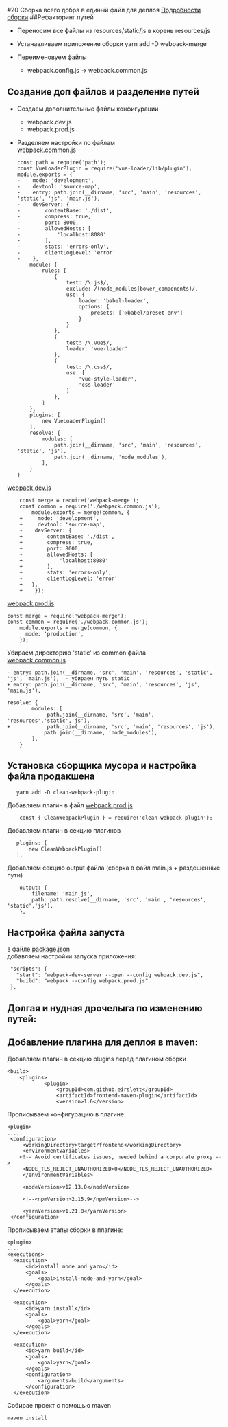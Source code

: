 #20 Сборка всего добра в единый файл для деплоя
   [Подробности сборки](https://webpack.js.org/guides/production/)
##Рефакторинг путей
  - Переносим все файлы из resources/static/js в корень resources/js  

  - Устанавливаем приложение сборки 
    yarn add -D webpack-merge
       
  - Переименовуем файлы
    - webpack.config.js -> webpack.common.js  
    
## Создание доп файлов и разделение путей    
  - Создаем дополнительные файлы конфигурации
     + webpack.dev.js
     + webpack.prod.js  
  - Разделяем настройки по файлам        
    [webpack.common.js](../webpack.common.js)
  
        const path = require('path');
        const VueLoaderPlugin = require('vue-loader/lib/plugin');
        module.exports = {
        -    mode: 'development',
        -    devtool: 'source-map',
        -    entry: path.join(__dirname, 'src', 'main', 'resources', 'static', 'js', 'main.js'),
        -    devServer: {
        -        contentBase: './dist',
        -        compress: true,
        -        port: 8000,
        -        allowedHosts: [
        -            'localhost:8080'
        -        ],
        -        stats: 'errors-only',
        -        clientLogLevel: 'error'
        -    },
            module: {
                rules: [
                    {
                        test: /\.js$/,
                        exclude: /(node_modules|bower_components)/,
                        use: {
                            loader: 'babel-loader',
                            options: {
                                presets: ['@babel/preset-env']
                            }
                        }
                    },
                    {
                        test: /\.vue$/,
                        loader: 'vue-loader'
                    },
                    {
                        test: /\.css$/,
                        use: [
                            'vue-style-loader',
                            'css-loader'
                        ]
                    },     
                ]
            },
            plugins: [
                new VueLoaderPlugin()
            ],
            resolve: {
                modules: [
                    path.join(__dirname, 'src', 'main', 'resources', 'static', 'js'),
                    path.join(__dirname, 'node_modules'),
                ],
            }
        }   
        
      
   [webpack.dev.js](../webpack.dev.js)
    
        const merge = require('webpack-merge');
        const common = require('./webpack.common.js');
            module.exports = merge(common, {
        +     mode: 'development',
        +     devtool: 'source-map',
        +    devServer: {
        +        contentBase: './dist',
        +        compress: true,
        +        port: 8000,
        +        allowedHosts: [
        +            'localhost:8080'
        +        ],
        +        stats: 'errors-only',
        +        clientLogLevel: 'error'
        +   },
        +    });   
            
   [webpack.prod.js](../webpack.prod.js)    
   
    const merge = require('webpack-merge');
    const common = require('./webpack.common.js');
        module.exports = merge(common, {
          mode: 'production',
        });    
        
  Убираем директорию 'static' из common файла   
  [webpack.common.js](../webpack.common.js)   
  
    - entry: path.join(__dirname, 'src', 'main', 'resources', 'static', 'js', 'main.js'),  - убираем путь static
    + entry: path.join(__dirname, 'src', 'main', 'resources', 'js', 'main.js'),  
    
    resolve: {
            modules: [
    -            path.join(__dirname, 'src', 'main', 'resources','static','js'),
    +            path.join(__dirname, 'src', 'main', 'resources', 'js'),
                path.join(__dirname, 'node_modules'),
            ],
        }
    
## Установка сборщика мусора и настройка файла продакшена
       yarn add -D clean-webpack-plugin
   Добавляем плагин в файл [webpack.prod.js](../webpack.prod.js)  
    
        const { CleanWebpackPlugin } = require('clean-webpack-plugin');     
   
   Добавляем плагин в секцию плагинов
          
       plugins: [
           new CleanWebpackPlugin()
       ],    
   Добавляем секцию output файла (сборка в файл main.js + раздешенные пути)

        output: {
            filename: 'main.js',
            path: path.resolve(__dirname, 'src', 'main', 'resources', 'static','js'),
        },            

## Настройка файла запуста
   в файле [package.json](../package.json)  
   добавляем настройки запуска приложения:
   
     "scripts": {
       "start": "webpack-dev-server --open --config webpack.dev.js",
       "build": "webpack --config webpack.prod.js"
     },  
     
## Долгая и нудная дрочелыга по изменению путей: 

## Добавление плагина для деплоя в maven:
   Добавляем плагин в секцию plugins перед плагином сборки
    
    <build>
        <plugins>    
                <plugin>
                    <groupId>com.github.eirslett</groupId>
                    <artifactId>frontend-maven-plugin</artifactId>
                    <version>1.6</version> 
    
   Прописываем конфигурацию в плагине:
   
    <plugin>
    .....
     <configuration>
         <workingDirectory>target/frontend</workingDirectory>
         <environmentVariables>
        <!-- Avoid certificates issues, needed behind a corporate proxy -->
         <NODE_TLS_REJECT_UNAUTHORIZED>0</NODE_TLS_REJECT_UNAUTHORIZED>
         </environmentVariables>

         <nodeVersion>v12.13.0</nodeVersion>

         <!--<npmVersion>2.15.9</npmVersion>-->

         <yarnVersion>v1.21.0</yarnVersion>
     </configuration>
   
   Прописываем этапы сборки в плагине:
   
    <plugin>
    ....
    <executions>
      <execution>
          <id>install node and yarn</id>
          <goals>
              <goal>install-node-and-yarn</goal>
          </goals>
      </execution>
        
      <execution>
          <id>yarn install</id>
          <goals>
              <goal>yarn</goal>
          </goals>
      </execution>
        
      <execution>
          <id>yarn build</id>
          <goals>
              <goal>yarn</goal>
          </goals>
          <configuration>
              <arguments>build</arguments>
          </configuration>
      </execution>     
      
      
   Собирае проект с помощью maven       
   
    maven install 